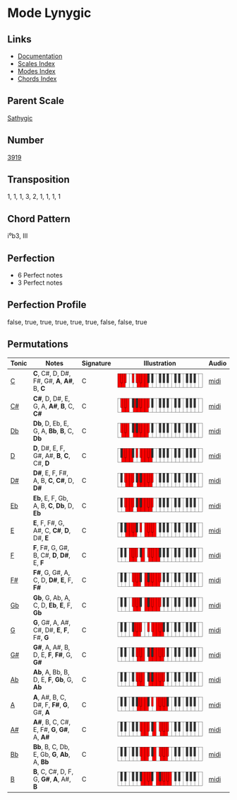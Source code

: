 # Mode Lynygic

## Links

- [Documentation](README.md)
- [Scales Index](Scales.md)
- [Modes Index](Modes.md)
- [Chords Index](Chords.md)

## Parent Scale

[Sathygic](ScaleSathygic.md)

## Number

[3919](https://ianring.com/musictheory/scales/3919)

## Transposition

1, 1, 1, 3, 2, 1, 1, 1, 1

## Chord Pattern

i⁰b3, III

## Perfection

- 6 Perfect notes
- 3 Perfect notes

## Perfection Profile

false, true, true, true, true, true, false, false, true

## Permutations

| Tonic | Notes | Signature | Illustration | Audio |
|-------|-------|-----------|--------------|-------|
| [C](ModeCNaturalLynygic.md) | **C**, C#, D, D#, F#, G#, **A**, **A#**, B, **C** | C | ![CNaturalLynygic](ModeCNaturalLynygic.png) | [midi](https://github.com/edipermadi/music/blob/main/docs/ModeCNaturalLynygic.mid?raw=true) |
| [C#](ModeCSharpLynygic.md) | **C#**, D, D#, E, G, A, **A#**, **B**, C, **C#** | C | ![CSharpLynygic](ModeCSharpLynygic.png) | [midi](https://github.com/edipermadi/music/blob/main/docs/ModeCSharpLynygic.mid?raw=true) |
| [Db](ModeDFlatLynygic.md) | **Db**, D, Eb, E, G, A, **Bb**, **B**, C, **Db** | C | ![DFlatLynygic](ModeDFlatLynygic.png) | [midi](https://github.com/edipermadi/music/blob/main/docs/ModeDFlatLynygic.mid?raw=true) |
| [D](ModeDNaturalLynygic.md) | **D**, D#, E, F, G#, A#, **B**, **C**, C#, **D** | C | ![DNaturalLynygic](ModeDNaturalLynygic.png) | [midi](https://github.com/edipermadi/music/blob/main/docs/ModeDNaturalLynygic.mid?raw=true) |
| [D#](ModeDSharpLynygic.md) | **D#**, E, F, F#, A, B, **C**, **C#**, D, **D#** | C | ![DSharpLynygic](ModeDSharpLynygic.png) | [midi](https://github.com/edipermadi/music/blob/main/docs/ModeDSharpLynygic.mid?raw=true) |
| [Eb](ModeEFlatLynygic.md) | **Eb**, E, F, Gb, A, B, **C**, **Db**, D, **Eb** | C | ![EFlatLynygic](ModeEFlatLynygic.png) | [midi](https://github.com/edipermadi/music/blob/main/docs/ModeEFlatLynygic.mid?raw=true) |
| [E](ModeENaturalLynygic.md) | **E**, F, F#, G, A#, C, **C#**, **D**, D#, **E** | C | ![ENaturalLynygic](ModeENaturalLynygic.png) | [midi](https://github.com/edipermadi/music/blob/main/docs/ModeENaturalLynygic.mid?raw=true) |
| [F](ModeFNaturalLynygic.md) | **F**, F#, G, G#, B, C#, **D**, **D#**, E, **F** | C | ![FNaturalLynygic](ModeFNaturalLynygic.png) | [midi](https://github.com/edipermadi/music/blob/main/docs/ModeFNaturalLynygic.mid?raw=true) |
| [F#](ModeFSharpLynygic.md) | **F#**, G, G#, A, C, D, **D#**, **E**, F, **F#** | C | ![FSharpLynygic](ModeFSharpLynygic.png) | [midi](https://github.com/edipermadi/music/blob/main/docs/ModeFSharpLynygic.mid?raw=true) |
| [Gb](ModeGFlatLynygic.md) | **Gb**, G, Ab, A, C, D, **Eb**, **E**, F, **Gb** | C | ![GFlatLynygic](ModeGFlatLynygic.png) | [midi](https://github.com/edipermadi/music/blob/main/docs/ModeGFlatLynygic.mid?raw=true) |
| [G](ModeGNaturalLynygic.md) | **G**, G#, A, A#, C#, D#, **E**, **F**, F#, **G** | C | ![GNaturalLynygic](ModeGNaturalLynygic.png) | [midi](https://github.com/edipermadi/music/blob/main/docs/ModeGNaturalLynygic.mid?raw=true) |
| [G#](ModeGSharpLynygic.md) | **G#**, A, A#, B, D, E, **F**, **F#**, G, **G#** | C | ![GSharpLynygic](ModeGSharpLynygic.png) | [midi](https://github.com/edipermadi/music/blob/main/docs/ModeGSharpLynygic.mid?raw=true) |
| [Ab](ModeAFlatLynygic.md) | **Ab**, A, Bb, B, D, E, **F**, **Gb**, G, **Ab** | C | ![AFlatLynygic](ModeAFlatLynygic.png) | [midi](https://github.com/edipermadi/music/blob/main/docs/ModeAFlatLynygic.mid?raw=true) |
| [A](ModeANaturalLynygic.md) | **A**, A#, B, C, D#, F, **F#**, **G**, G#, **A** | C | ![ANaturalLynygic](ModeANaturalLynygic.png) | [midi](https://github.com/edipermadi/music/blob/main/docs/ModeANaturalLynygic.mid?raw=true) |
| [A#](ModeASharpLynygic.md) | **A#**, B, C, C#, E, F#, **G**, **G#**, A, **A#** | C | ![ASharpLynygic](ModeASharpLynygic.png) | [midi](https://github.com/edipermadi/music/blob/main/docs/ModeASharpLynygic.mid?raw=true) |
| [Bb](ModeBFlatLynygic.md) | **Bb**, B, C, Db, E, Gb, **G**, **Ab**, A, **Bb** | C | ![BFlatLynygic](ModeBFlatLynygic.png) | [midi](https://github.com/edipermadi/music/blob/main/docs/ModeBFlatLynygic.mid?raw=true) |
| [B](ModeBNaturalLynygic.md) | **B**, C, C#, D, F, G, **G#**, **A**, A#, **B** | C | ![BNaturalLynygic](ModeBNaturalLynygic.png) | [midi](https://github.com/edipermadi/music/blob/main/docs/ModeBNaturalLynygic.mid?raw=true) |
